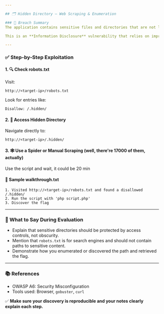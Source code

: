 ```yaml
---

## 🗂️ Hidden Directory – Web Scraping & Enumeration

### 📌 Breach Summary
The application contains sensitive files and directories that are not linked on the website but are still accessible by direct URL access. These directories can often be discovered via `robots.txt`, brute-force enumeration, or manual directory scraping.

This is an **Information Disclosure** vulnerability that relies on improper server-side access restrictions or indexing.

---
```


### ✅ Step-by-Step Exploitation

#### 1. 🔍 Check robots.txt
Visit:
```text
http://<target-ip>/robots.txt
```
Look for entries like:
```
Disallow: /.hidden/
```

#### 2. 📂 Access Hidden Directory
Navigate directly to:
```text
http://<target-ip>/.hidden/
```

#### 3. 🕸️ Use a Spider or Manual Scraping (well, there're 17000 of them, actually)
Use the script and wait, it could be 20 min

#### 📝 Sample walkthrough.txt

```text
1. Visited http://<target-ip>/robots.txt and found a disallowed /.hidden/
2. Run the script with 'php script.php'
3. Discover the flag
```

---

### 💬 What to Say During Evaluation

- Explain that sensitive directories should be protected by access controls, not obscurity.
- Mention that `robots.txt` is for search engines and should not contain paths to sensitive content.
- Demonstrate how you enumerated or discovered the path and retrieved the flag.

---

### 📚 References

- OWASP A6: Security Misconfiguration
- Tools used: Browser, `gobuster`, `curl`

✅ **Make sure your discovery is reproducible and your notes clearly explain each step.**